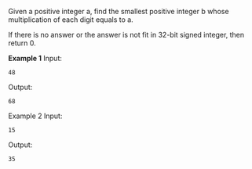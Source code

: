 Given a positive integer a, find the smallest positive integer b whose multiplication of each digit equals to a.

If there is no answer or the answer is not fit in 32-bit signed integer, then return 0.

**Example 1**
Input:
```
48 
```
Output:
```
68
```
Example 2
Input:
```
15
```
Output:
```
35
```

